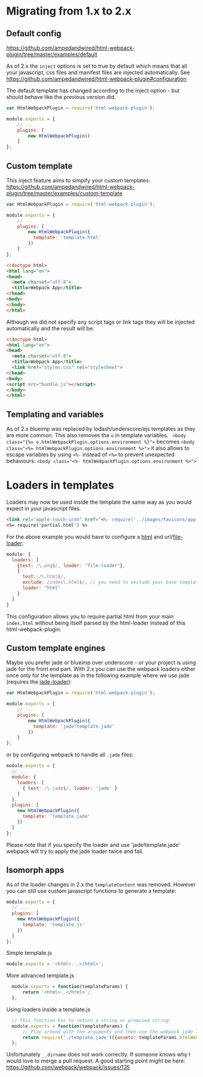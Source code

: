 # Migrating from 1.x to 2.x

## Default config

https://github.com/ampedandwired/html-webpack-plugin/tree/master/examples/default

As of 2.x the `inject` options is set to true by default which means that all your javascript, css files and manifest files are injected automatically. See https://github.com/ampedandwired/html-webpack-plugin#configuration

The default template has changed according to the inject option - but should behave like the previous version did.


```js
var HtmlWebpackPlugin = require('html-webpack-plugin');

module.exports = {
    // ...
    plugins: [
        new HtmlWebpackPlugin()
    ]
};
```

## Custom template

This inject feature aims to simpify your custom templates:
https://github.com/ampedandwired/html-webpack-plugin/tree/master/examples/custom-template

```js
var HtmlWebpackPlugin = require('html-webpack-plugin');

module.exports = {
    // ...
    plugins: [
        new HtmlWebpackPlugin({
          template: 'template.html'
        })
    ]
};
```

```html
<!doctype html>
<html lang="en">
<head>
  <meta charset="utf-8">
  <title>Webpack App</title>
</head>
<body>
</body>
</html>
```

Although we did not specify any script tags or link tags they will be injected automatically and the result will be:
```html
<!doctype html>
<html lang="en">
<head>
  <meta charset="utf-8">
  <title>Webpack App</title>
  <link href="styles.css" rel="stylesheet">
</head>
<body>
<script src="bundle.js"></script>
</body>
</html>
```

## Templating and variables

As of 2.x blueimp was replaced by lodash/underscore/ejs templates as they are more common.
This also removes the `o` in template variables. ` <body class="{%= o.htmlWebpackPlugin.options.environment %}">` becomes `<body class="<%= htmlWebpackPlugin.options.environment %>">` it also allows to escape variables by using `<%-` instead of `<%=` to prevent unexpected behaviours: `<body class="<%- htmlWebpackPlugin.options.environment %>">`

# Loaders in templates
Loaders may now be used inside the template the same way as you would expect in your javascript files.

```html
<link rel="apple-touch-icon" href="<%- require('../images/favicons/apple-icon-60x60.png') %>">
<%= require('partial.html') %>
```

For the above example you would have to configure a [html](https://github.com/webpack/html-loader) and url/[file-loader](https://github.com/webpack/file-loader):

```js
module: {
  loaders: [
    {test: /\.png$/, loader: "file-loader"},
    {
      test: /\.html$/,
      exclude: /index\.html$/, // you need to exclude your base template (unless you do not want this plugin own templating feature)
      loader: "html"
    }
  ]
}
```

This configuration allows you to require partial html from your main `index.html` without being itself parsed by the html-loader instead of this html-webpack-plugin.


## Custom template engines

Maybe you prefer jade or blueimp over underscore - or your project is using jade for the front end part.
With 2.x you can use the webpack loaders either once only for the template as in the following example
where we use jade (requires the [jade-loader](https://github.com/webpack/jade-loader)):

```js
var HtmlWebpackPlugin = require('html-webpack-plugin');

module.exports = {
    // ...
    plugins: [
        new HtmlWebpackPlugin({
          template: 'jade!template.jade'
        })
    ]
};
```

or by configuring webpack to handle all `.jade` files:

```js
module.exports = {
  // ...
  module: {
    loaders: [
      { test: /\.jade$/, loader: 'jade' }
    ]
  },
  plugins: [
    new HtmlWebpackPlugin({
      template: 'template.jade'
    })
  ]
};
```

Please note that if you specify the loader and use 'jade!template.jade' webpack will try to apply the jade loader twice and fail.

## Isomorph apps

As of the loader changes in 2.x the `templateContent` was removed.
However you can still use custom javascript functions to generate a template:

```js
module.exports = {
  // ...
  plugins: [
    new HtmlWebpackPlugin({
      template: 'template.js'
    })
  ]
};
```
Simple template.js
```js
module.exports = '<html>...</html>';
```
More advanced template.js
```js
  module.exports = function(templateParams) {
      return '<html>..</html>';
  };
```
Using loaders inside a template.js
```js
  // This function has to return a string or promised string:
  module.exports = function(templateParams) {
      // Play around with the arguments and then use the webpack jade loader to load the jade:
      return require('./template.jade')({assets: templateParams.htmlWebpackPlugin.files});
  };
```

Unfortunately `__dirname` does not work correctly.
If someone knows why I would love to merge a pull request.
A good starting point might be here: https://github.com/webpack/webpack/issues/135
